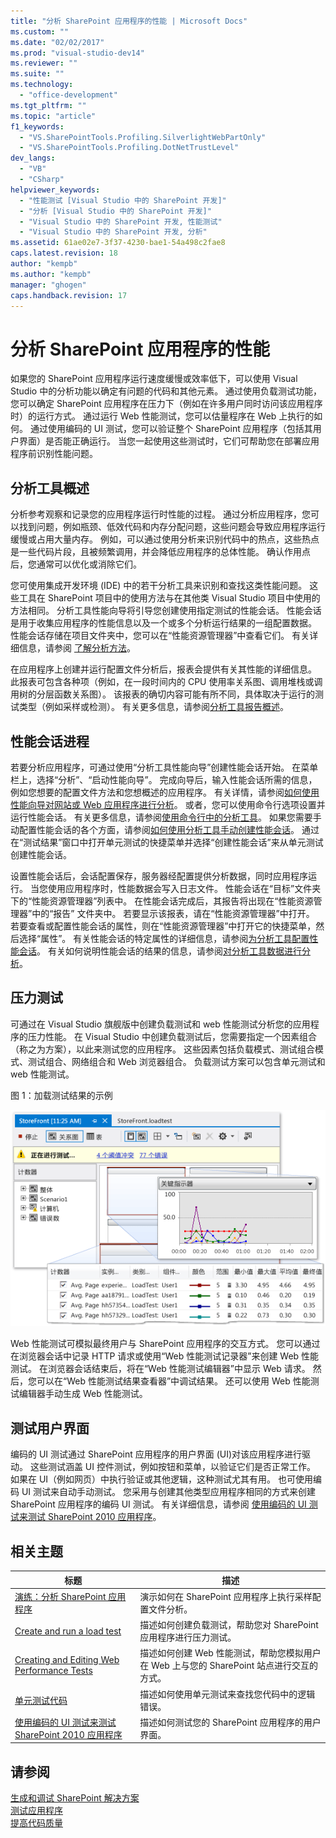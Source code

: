 ```yaml
---
title: "分析 SharePoint 应用程序的性能 | Microsoft Docs"
ms.custom: ""
ms.date: "02/02/2017"
ms.prod: "visual-studio-dev14"
ms.reviewer: ""
ms.suite: ""
ms.technology: 
  - "office-development"
ms.tgt_pltfrm: ""
ms.topic: "article"
f1_keywords: 
  - "VS.SharePointTools.Profiling.SilverlightWebPartOnly"
  - "VS.SharePointTools.Profiling.DotNetTrustLevel"
dev_langs: 
  - "VB"
  - "CSharp"
helpviewer_keywords: 
  - "性能测试 [Visual Studio 中的 SharePoint 开发]"
  - "分析 [Visual Studio 中的 SharePoint 开发]"
  - "Visual Studio 中的 SharePoint 开发, 性能测试"
  - "Visual Studio 中的 SharePoint 开发, 分析"
ms.assetid: 61ae02e7-3f37-4230-bae1-54a498c2fae8
caps.latest.revision: 18
author: "kempb"
ms.author: "kempb"
manager: "ghogen"
caps.handback.revision: 17
---
```

# 分析 SharePoint 应用程序的性能
  如果您的 SharePoint 应用程序运行速度缓慢或效率低下，可以使用 Visual Studio 中的分析功能以确定有问题的代码和其他元素。  通过使用负载测试功能，您可以确定 SharePoint 应用程序在压力下（例如在许多用户同时访问该应用程序时）的运行方式。  通过运行 Web 性能测试，您可以估量程序在 Web 上执行的如何。  通过使用编码的 UI 测试，您可以验证整个 SharePoint 应用程序（包括其用户界面）是否能正确运行。  当您一起使用这些测试时，它们可帮助您在部署应用程序前识别性能问题。  
  
## 分析工具概述  
 分析参考观察和记录您的应用程序运行时性能的过程。  通过分析应用程序，您可以找到问题，例如瓶颈、低效代码和内存分配问题，这些问题会导致应用程序运行缓慢或占用大量内存。  例如，可以通过使用分析来识别代码中的热点，这些热点是一些代码片段，且被频繁调用，并会降低应用程序的总体性能。  确认作用点后，您通常可以优化或消除它们。  
  
 您可使用集成开发环境 \(IDE\) 中的若干分析工具来识别和查找这类性能问题。  这些工具在 SharePoint 项目中的使用方法与在其他类 Visual Studio 项目中使用的方法相同。  分析工具性能向导将引导您创建使用指定测试的性能会话。  性能会话是用于收集应用程序的性能信息以及一个或多个分析运行结果的一组配置数据。  性能会话存储在项目文件夹中，您可以在“性能资源管理器”中查看它们。  有关详细信息，请参阅 [了解分析方法](../profiling/understanding-performance-collection-methods.md)。  
  
 在应用程序上创建并运行配置文件分析后，报表会提供有关其性能的详细信息。  此报表可包含各种项（例如，在一段时间内的 CPU 使用率关系图、调用堆栈或调用树的分层函数关系图）。  该报表的确切内容可能有所不同，具体取决于运行的测试类型（例如采样或检测）。  有关更多信息，请参阅[分析工具报告概述](http://go.microsoft.com/fwlink/?LinkId=224689)。  
  
## 性能会话进程  
 若要分析应用程序，可通过使用“分析工具性能向导”创建性能会话开始。  在菜单栏上，选择“分析”、“启动性能向导”。  完成向导后，输入性能会话所需的信息，例如您想要的配置文件方法和您想概述的应用程序。  有关详情，请参阅[如何使用性能向导对网站或 Web 应用程序进行分析](http://go.microsoft.com/fwlink/?LinkId=224692)。  或者，您可以使用命令行选项设置并运行性能会话。  有关更多信息，请参阅[使用命令行中的分析工具](http://go.microsoft.com/fwlink/?LinkId=224703)。  如果您需要手动配置性能会话的各个方面，请参阅[如何使用分析工具手动创建性能会话](http://go.microsoft.com/fwlink/?LinkId=224691)。  通过在“测试结果”窗口中打开单元测试的快捷菜单并选择“创建性能会话”来从单元测试创建性能会话。  
  
 设置性能会话后，会话配置保存，服务器经配置提供分析数据，同时应用程序运行。  当您使用应用程序时，性能数据会写入日志文件。  性能会话在“目标”文件夹下的“性能资源管理器”列表中。  在性能会话完成后，其报告将出现在“性能资源管理器”中的“报告” 文件夹中。  若要显示该报表，请在“性能资源管理器”中打开。  若要查看或配置性能会话的属性，则在“性能资源管理器”中打开它的快捷菜单，然后选择“属性”。  有关性能会话的特定属性的详细信息，请参阅[为分析工具配置性能会话](http://go.microsoft.com/fwlink/?LinkId=224694)。  有关如何说明性能会话的结果的信息，请参阅[对分析工具数据进行分析](http://go.microsoft.com/fwlink/?LinkId=224704)。  
  
## 压力测试  
 可通过在 Visual Studio 旗舰版中创建负载测试和 web 性能测试分析您的应用程序的压力性能。  在 Visual Studio 中创建负载测试后，您需要指定一个因素组合（称之为方案），以此来测试您的应用程序。  这些因素包括负载模式、测试组合模式、测试组合、网络组合和 Web 浏览器组合。  负载测试方案可以包含单元测试和 web 性能测试。  
  
 图 1：加载测试结果的示例  
  
 ![运行负载测试图形视图](../sharepoint/media/load-webgraphs.png "运行负载测试图形视图")  
  
 Web 性能测试可模拟最终用户与 SharePoint 应用程序的交互方式。  您可以通过在浏览器会话中记录 HTTP 请求或使用“Web 性能测试记录器”来创建 Web 性能测试。  在浏览器会话结束后，将在“Web 性能测试编辑器”中显示 Web 请求。  然后，您可以在“Web 性能测试结果查看器”中调试结果。  还可以使用 Web 性能测试编辑器手动生成 Web 性能测试。  
  
## 测试用户界面  
 编码的 UI 测试通过 SharePoint 应用程序的用户界面 \(UI\)对该应用程序进行驱动。  这些测试涵盖 UI 控件测试，例如按钮和菜单，以验证它们是否正常工作。  如果在 UI（例如网页）中执行验证或其他逻辑，这种测试尤其有用。  也可使用编码 UI 测试来自动手动测试。  您采用与创建其他类型应用程序相同的方式来创建 SharePoint 应用程序的编码 UI 测试。  有关详细信息，请参阅 [使用编码的 UI 测试来测试 SharePoint 2010 应用程序](../test/testing-sharepoint-2010-applications-with-coded-ui-tests.md)。  
  
## 相关主题  
  
|标题|描述|  
|--------|--------|  
|[演练：分析 SharePoint 应用程序](../sharepoint/walkthrough-profiling-a-sharepoint-application.md)|演示如何在 SharePoint 应用程序上执行采样配置文件分析。|  
|[Create and run a load test](http://msdn.microsoft.com/zh-cn/7041cbcf-9ab1-4579-98ff-8f296aeaded4)|描述如何创建负载测试，帮助您对 SharePoint 应用程序进行压力测试。|  
|[Creating and Editing Web Performance Tests](http://msdn.microsoft.com/zh-cn/8bf5f2a7-c693-47d6-9282-5946480151dc)|描述如何创建 Web 性能测试，帮助您模拟用户在 Web 上与您的 SharePoint 站点进行交互的方式。|  
|[单元测试代码](../test/unit-test-your-code.md)|描述如何使用单元测试来查找您代码中的逻辑错误。|  
|[使用编码的 UI 测试来测试 SharePoint 2010 应用程序](../test/testing-sharepoint-2010-applications-with-coded-ui-tests.md)|描述如何测试您的 SharePoint 应用程序的用户界面。|  
  
## 请参阅  
 [生成和调试 SharePoint 解决方案](../sharepoint/building-and-debugging-sharepoint-solutions.md)   
 [测试应用程序](../Topic/Test%20apps%20early%20and%20often.md)   
 [提高代码质量](../test/improve-code-quality.md)  
  
  
